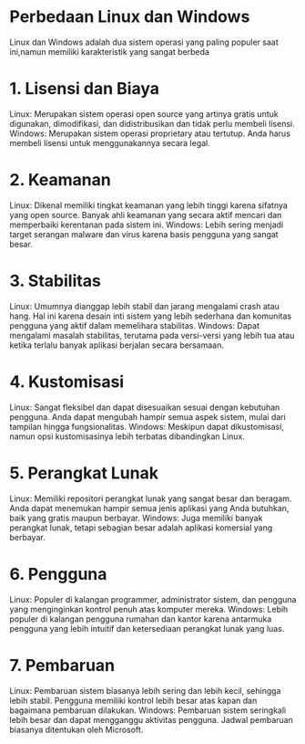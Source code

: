 # Perbedaan Linux dan Windows
Linux dan Windows adalah dua sistem operasi yang paling populer saat ini,namun memiliki karakteristik yang sangat berbeda

# 1. Lisensi dan Biaya
Linux: Merupakan sistem operasi open source yang artinya gratis untuk digunakan, dimodifikasi, dan didistribusikan dan tidak perlu membeli lisensi.
Windows: Merupakan sistem operasi proprietary atau tertutup. Anda harus membeli lisensi untuk menggunakannya secara legal.

# 2. Keamanan
Linux: Dikenal memiliki tingkat keamanan yang lebih tinggi karena sifatnya yang open source. Banyak ahli keamanan yang secara aktif mencari dan memperbaiki kerentanan pada sistem ini.
Windows: Lebih sering menjadi target serangan malware dan virus karena basis pengguna yang sangat besar.

# 3. Stabilitas
Linux: Umumnya dianggap lebih stabil dan jarang mengalami crash atau hang. Hal ini karena desain inti sistem yang lebih sederhana dan komunitas pengguna yang aktif dalam memelihara stabilitas.
Windows: Dapat mengalami masalah stabilitas, terutama pada versi-versi yang lebih tua atau ketika terlalu banyak aplikasi berjalan secara bersamaan.

# 4. Kustomisasi
Linux: Sangat fleksibel dan dapat disesuaikan sesuai dengan kebutuhan pengguna. Anda dapat mengubah hampir semua aspek sistem, mulai dari tampilan hingga fungsionalitas.
Windows: Meskipun dapat dikustomisasi, namun opsi kustomisasinya lebih terbatas dibandingkan Linux.

# 5. Perangkat Lunak
Linux: Memiliki repositori perangkat lunak yang sangat besar dan beragam. Anda dapat menemukan hampir semua jenis aplikasi yang Anda butuhkan, baik yang gratis maupun berbayar.
Windows: Juga memiliki banyak perangkat lunak, tetapi sebagian besar adalah aplikasi komersial yang berbayar.

# 6. Pengguna
Linux: Populer di kalangan programmer, administrator sistem, dan pengguna yang menginginkan kontrol penuh atas komputer mereka.
Windows: Lebih populer di kalangan pengguna rumahan dan kantor karena antarmuka pengguna yang lebih intuitif dan ketersediaan perangkat lunak yang luas.

# 7. Pembaruan
Linux: Pembaruan sistem biasanya lebih sering dan lebih kecil, sehingga lebih stabil. Pengguna memiliki kontrol lebih besar atas kapan dan bagaimana pembaruan dilakukan.
Windows: Pembaruan sistem seringkali lebih besar dan dapat mengganggu aktivitas pengguna. Jadwal pembaruan biasanya ditentukan oleh Microsoft.
